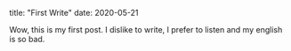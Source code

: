 title: "First Write"
date: 2020-05-21

Wow, this is my first post. I dislike to write, I prefer to listen and my english is so bad.  
